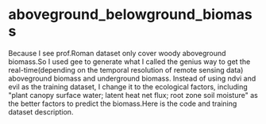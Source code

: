 # aboveground_belowground_biomass

Because I see prof.Roman dataset only cover woody aboveground biomass.So I used gee to generate what I called the genius way to get the real-time(depending on the temporal resolution of remote sensing data) aboveground biomass and underground biomass. Instead of using ndvi and evil as the training dataset, I change it to the ecological factors, including "plant canopy surface water; latent heat net flux; root zone soil moisture"  as the better factors to predict the biomass.Here is the code and training dataset description.

